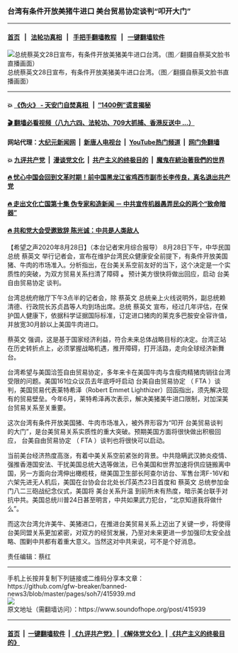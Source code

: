 ### 台湾有条件开放美猪牛进口 美台贸易协定谈判“叩开大门”
------------------------

#### [首页](https://github.com/gfw-breaker/banned-news3/blob/master/README.md) &nbsp;&nbsp;|&nbsp;&nbsp; [法轮功真相](https://github.com/begood0513/basic/blob/master/README.md)  &nbsp;&nbsp;|&nbsp;&nbsp; [手把手翻墙教程](https://github.com/gfw-breaker/guides/wiki)  &nbsp;&nbsp;|&nbsp;&nbsp; [一键翻墙软件](https://github.com/gfw-breaker/nogfw/blob/master/README.md)  



<div><img alt="总统蔡英文28日宣布，有条件开放美猪美牛进口台湾。（图／翻摄自蔡英文脸书直播画面）" src="https://img.soundofhope.org/2020-08/caiyingwen-1598606296097.png"/>
<br/><figcaption class="caption">
 总统蔡英文28日宣布，有条件开放美猪美牛进口台湾。（图／翻摄自蔡英文脸书直播画面）
</figcaption></div><hr/>

#### 💥 [《伪火》 - 天安门自焚真相 ](http://141.164.51.119:10000/videos/blog/weihuo.html)&nbsp; |&nbsp; [“1400例”谎言揭秘  ](http://141.164.51.119:10000/videos/blog/jiexi1400.html)

#### [ 🎬  翻墙必看视频（八九六四、法轮功、709大抓捕、香港反送中 ...）](https://github.com/gfw-breaker/links/blob/master/banned.md)

#### 网站代理：[大纪元新闻网](http://167.172.10.89:10080/gb/) &nbsp;|&nbsp; [新唐人电视台](http://167.172.10.89:8808/gb/)  &nbsp;|&nbsp; [YouTube热门频道](http://158.247.203.241/youtube.html) &nbsp;|&nbsp; [网门免翻墙](http://158.247.203.241:11000/show.aspx?name=ogHome)

#### 💥 [九评共产党](http://141.164.51.119:10000/videos/res/jiuping/)&nbsp; |&nbsp; [漫谈党文化](http://141.164.51.119:10000/videos/res/mtdwh/)&nbsp; |&nbsp; [共产主义的终极目的](http://141.164.51.119:10000/videos/res/zjmd/)&nbsp; |&nbsp; [魔鬼在統治著我們的世界](http://141.164.51.119:10000/videos/res/TheSpecter/)  

#### [ 🔥  忧心中国会回到文革时期！前中国黑龙江省鸡西市副市长李传良，真名退出共产党](http://141.164.51.119:10000/videos/news/quit01.html)

#### [ 🔥  走出文化亡国第十集 伪专家和造新闻 － 中共宣传机器愚弄民众的两个“致命暗器”](http://141.164.51.119:10000/videos/news/../res/zcwhwg/index.html)

#### [ 🔥  共和党大会受邀致辞 陈光诚：中共是人类敌人](http://141.164.51.119:10000/videos/news/cgc.html)

<div><div class="Content__Wrapper sc-1bvya0-0 grZQxZ">
 <p class="meta-top">
  <span class="meta">
   【希望之声2020年8月28日】（本台记者宋月综合报导）
  </span>
  8月28日下午，中华民国总统
  <ok href="/term/1126">
   蔡英文
  </ok>
  举行记者会，宣布在维护台湾民众健康安全前提下，有条件开放美国猪、牛肉的市场准入。分析指出，在台美关系空前友好的当下，这个决定是一个实质性的突破，为双方贸易关系扫清了障碍
  <strong>
   。
  </strong>
  预计美方很快将做出回应，启动
  <ok href="/term/349675">
   台美自由贸易协定
  </ok>
  谈判。
 </p>
 <p>
  台湾总统府敞厅下午3点半的记者会，除
  <ok href="/term/1126">
   蔡英文
  </ok>
  总统亲上火线说明外，副总统赖清德、行政院长苏贞昌等人均到场出席。总统
  <ok href="/term/1126">
   蔡英文
  </ok>
  宣布，经过几年评估，在保护国人健康下，依据科学证据国际标准，订定进口猪肉的莱克多巴胺安全容许值，并放宽30月龄以上美国牛肉进口。
 </p>
 <div class="AD_Embed__Wrap-sc-1xslmin-0 igMuqX module desktop">
  <div>
  </div>
 </div>
 <p>
  <ok href="/term/1126">
   蔡英文
  </ok>
  强调，这是基于国家经济利益，符合未来总体战略目标的决定。台湾正站在历史转折点上，必须掌握战略机遇，推开障碍，打开活路，走向全球经济新舞台。
 </p>
 <p>
  台湾希望与美国洽签自由贸易协定，多年来卡在美国牛肉与含瘦肉精猪肉销往台湾受限的问题。美国161位众议员去年底呼吁启动
  <ok href="/term/349675">
   台美自由贸易协定
  </ok>
  （
  <ok href="/term/169022">
   FTA
  </ok>
  ）谈判，美国贸易代表莱特希泽（Robert Emmet Lighthizer）回函指出，须先解决现有的贸易壁垒。今年6月，莱特希泽再次表示，解决美猪美牛进口限制，对加深美台贸易关系至关重要。
 </p>
 <p>
  这次台湾有条件开放美国猪、牛肉市场准入，被外界形容为“叩开
  <ok href="/term/362263">
   台美贸易谈判
  </ok>
  的大门”，是台美贸易关系实质性的重大突破。预期美国方面将很快做出积极回应，
  <ok href="/term/349675">
   台美自由贸易协定
  </ok>
  （
  <ok href="/term/169022">
   FTA
  </ok>
  ）谈判也将很快可以启动。
 </p>
 <p>
  当前美台经济热度高涨，有着中美关系空前紧张的背景。中共隐瞒武汉肺炎疫情、强推香港国安法、干扰美国总统大选等做法，已令美国和世界加速将供应链搬离中国，另一方面向台湾伸出橄榄枝，继美国卫生部长阿查尔访台、军售台湾F-16V和六架先进无人机后，美国在台协会台北处长邝英杰23日首度和
  <ok href="/term/1126">
   蔡英文
  </ok>
  总统参加金门八二三砲战纪念仪式，美国将
  <ok href="/term/362266">
   美台关系升温
  </ok>
  到前所未有热度，暗示美台联手对抗中共。美国总统川普24日甚至明言，中共如果武力犯台，“北京知道我将做什么”。
 </p>
 <p>
  而这次台湾允许美牛、美猪进口，在推进台美贸易关系上迈出了关键一步，将使得台美同盟关系更加紧密，对双方的经贸发展，乃至对未来更进一步加强印太安全战略、围剿中共都有着重大意义。当然这对中共来说，可不是个好消息。
 </p>
 <p class="meta-btm">
  责任编辑：蔡红
 </p>
</div>
</div>
<hr/>
手机上长按并复制下列链接或二维码分享本文章：<br/>
https://github.com/gfw-breaker/banned-news3/blob/master/pages/soh7/415939.md <br/>
<a href='https://github.com/gfw-breaker/banned-news3/blob/master/pages/soh7/415939.md'><img src='https://github.com/gfw-breaker/banned-news3/blob/master/pages/soh7/415939.md.png'/></a> <br/>
原文地址（需翻墙访问）：https://www.soundofhope.org/post/415939


------------------------
#### [首页](https://github.com/gfw-breaker/banned-news3/blob/master/README.md) &nbsp;|&nbsp; [一键翻墙软件](https://github.com/gfw-breaker/nogfw/blob/master/README.md) &nbsp;| [《九评共产党》](https://github.com/gfw-breaker/9ping.md/blob/master/README.md#九评之一评共产党是什么) | [《解体党文化》](https://github.com/gfw-breaker/jtdwh.md/blob/master/README.md) | [《共产主义的终极目的》](https://github.com/gfw-breaker/gczydzjmd.md/blob/master/README.md)


<img src='http://gfw-breaker.win/banned-news3/pages/soh7/415939.md' width='0px' height='0px'/>